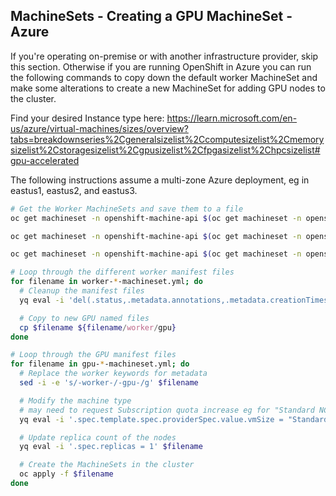 ## MachineSets - Creating a GPU MachineSet - Azure

If you're operating on-premise or with another infrastructure provider, skip this section.  Otherwise if you are running OpenShift in Azure you can run the following commands to copy down the default worker MachineSet and make some alterations to create a new MachineSet for adding GPU nodes to the cluster.

Find your desired Instance type here: https://learn.microsoft.com/en-us/azure/virtual-machines/sizes/overview?tabs=breakdownseries%2Cgeneralsizelist%2Ccomputesizelist%2Cmemorysizelist%2Cstoragesizelist%2Cgpusizelist%2Cfpgasizelist%2Chpcsizelist#gpu-accelerated

The following instructions assume a multi-zone Azure deployment, eg in eastus1, eastus2, and eastus3.

```bash
# Get the Worker MachineSets and save them to a file
oc get machineset -n openshift-machine-api $(oc get machineset -n openshift-machine-api --selector machine.openshift.io/cluster-api-machine-type=worker -o jsonpath='{.items[0].metadata.name}') -o yaml > worker-$(oc get machineset -n openshift-machine-api --selector machine.openshift.io/cluster-api-machine-type=worker -o jsonpath='{.items[0].spec.template.spec.providerSpec.value.location}')-$(oc get machineset -n openshift-machine-api --selector machine.openshift.io/cluster-api-machine-type=worker -o jsonpath='{.items[0].spec.template.spec.providerSpec.value.zone}')-machineset.yml

oc get machineset -n openshift-machine-api $(oc get machineset -n openshift-machine-api --selector machine.openshift.io/cluster-api-machine-type=worker -o jsonpath='{.items[1].metadata.name}') -o yaml > worker-$(oc get machineset -n openshift-machine-api --selector machine.openshift.io/cluster-api-machine-type=worker -o jsonpath='{.items[1].spec.template.spec.providerSpec.value.location}')-$(oc get machineset -n openshift-machine-api --selector machine.openshift.io/cluster-api-machine-type=worker -o jsonpath='{.items[1].spec.template.spec.providerSpec.value.zone}')-machineset.yml

oc get machineset -n openshift-machine-api $(oc get machineset -n openshift-machine-api --selector machine.openshift.io/cluster-api-machine-type=worker -o jsonpath='{.items[2].metadata.name}') -o yaml > worker-$(oc get machineset -n openshift-machine-api --selector machine.openshift.io/cluster-api-machine-type=worker -o jsonpath='{.items[2].spec.template.spec.providerSpec.value.location}')-$(oc get machineset -n openshift-machine-api --selector machine.openshift.io/cluster-api-machine-type=worker -o jsonpath='{.items[2].spec.template.spec.providerSpec.value.zone}')-machineset.yml

# Loop through the different worker manifest files
for filename in worker-*-machineset.yml; do
  # Cleanup the manifest files
  yq eval -i 'del(.status,.metadata.annotations,.metadata.creationTimestamp,.metadata.generation,.metadata.uid,.metadata.resourceVersion,.spec.template.spec.taints)' $filename

  # Copy to new GPU named files
  cp $filename ${filename/worker/gpu}
done

# Loop through the GPU manifest files
for filename in gpu-*-machineset.yml; do
  # Replace the worker keywords for metadata
  sed -i -e 's/-worker-/-gpu-/g' $filename

  # Modify the machine type
  # may need to request Subscription quota increase eg for "Standard NCSv2" - note that the value is vCPU based not instance count
  yq eval -i '.spec.template.spec.providerSpec.value.vmSize = "Standard_NC12s_v3"' $filename

  # Update replica count of the nodes
  yq eval -i '.spec.replicas = 1' $filename

  # Create the MachineSets in the cluster
  oc apply -f $filename
done
```